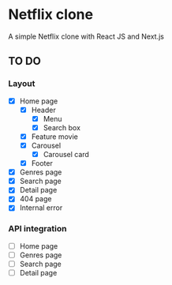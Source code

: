 # Netflix clone

A simple Netflix clone with React JS and Next.js

## TO DO

### Layout

- [x] Home page
  - [x] Header
    - [x] Menu
    - [x] Search box
  - [x] Feature movie
  - [x] Carousel
    - [x] Carousel card
  - [x] Footer
- [x] Genres page
- [x] Search page
- [x] Detail page
- [x] 404 page
- [x] Internal error

### API integration

- [ ] Home page
- [ ] Genres page
- [ ] Search page
- [ ] Detail page